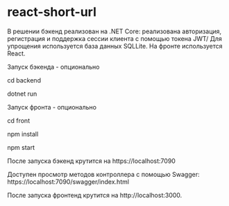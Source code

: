 # react-short-url

В решении бэкенд реализован на .NET Core: реализована авторизация, регистрация и поддержка сессии клиента с помощью токена JWT/
Для упрощения используется база данных SQLLite.
На фронте используется React.

Запуск бэкенда - опционально

cd backend

dotnet run

Запуск фронта - опционально

cd front

npm install

npm start

После запуска бэкенд крутится на  https://localhost:7090

Доступен просмотр методов контроллера с помощью Swagger: https://localhost:7090/swagger/index.html

После запуска фронтенд крутится на  http://localhost:3000.
